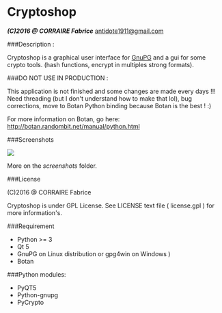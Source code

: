 Cryptoshop
=========
***(C)2016 @ CORRAIRE Fabrice***
antidote1911@gmail.com

###Description :

Cryptoshop is a graphical user interface for [GnuPG](https://www.gnupg.org/) and a gui for some
crypto tools. (hash functions, encrypt in multiples strong formats).

###DO NOT USE IN PRODUCTION :

This application is not finished and some changes are made every days !!!
Need threading (but I don't understand how to make that lol), bug corrections, move to Botan Python binding because Botan is the best ! :)

For more information on Botan, go here: http://botan.randombit.net/manual/python.html

###Screenshots

![](http://img15.hostingpics.net/pics/980644mainwindow.png)

More on the *screenshots* folder.

###License

(C)2016 @ CORRAIRE Fabrice

Cryptoshop is under GPL License.
See LICENSE text file ( license.gpl ) for more information's.

###Requirement

- Python >= 3
- Qt 5
- GnuPG on Linux distribution or gpg4win on Windows )
- Botan

###Python modules:

- PyQT5
- Python-gnupg
- PyCrypto